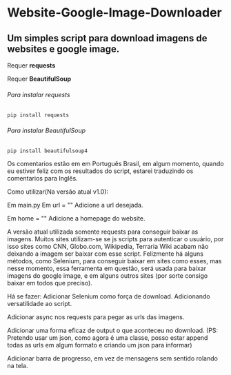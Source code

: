 # Website-Google-Image-Downloader
## Um simples script para download imagens de websites e google image.

Requer **requests**

Requer **BeautifulSoup**

###### Para instalar requests
```
pip install requests
```

###### Para instalar BeautifulSoup
```
pip install beautifulsoup4
```

Os comentarios estão em em Português Brasil, em algum momento, quando eu estiver feliz com os resultados do script, estarei traduzindo os comentarios para Inglês.

Como utilizar(Na versão atual v1.0):

Em main.py
Em url = "" 
Adicione a url desejada.

Em home = ""
Adicione a homepage do website.

A versão atual utilizada somente requests para conseguir baixar as imagens. Muitos sites utilizam-se se js scripts para autenticar o usuário, por isso sites como CNN, Globo.com, Wikipedia, Terraria Wiki acabam não deixando a imagem ser baixar com esse script.
Felizmente há alguns métodos, como Selenium, para conseguir baixar em sites como esses, mas nesse momento, essa ferramenta em questão, será usada para baixar imagens do google image, e em alguns outros sites (por sorte consigo baixar em todos que preciso).

Há se fazer:
Adicionar Selenium como força de download. Adicionando versatilidade ao script.

Adicionar async nos requests para pegar as urls das imagens.

Adicionar uma forma eficaz de output o que aconteceu no download.
(PS: Pretendo usar um json, como agora é uma classe, posso estar append todas as urls em algum formato e criando um json para informar)

Adicionar barra de progresso, em vez de mensagens sem sentido rolando na tela.
